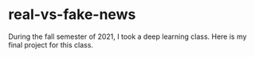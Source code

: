 # real-vs-fake-news
During the fall semester of 2021, I took a deep learning class. Here is my final project for this class. 
